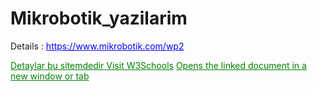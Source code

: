 # Mikrobotik_yazilarim

Details : https://www.mikrobotik.com/wp2
<html>
<head>
  <style>
a{ color : blue }
a[target=_blank]{ color : green}
</style>
</head>
<body>
<a target="_blank" href="https://www.mikrobotik.com/wp2" target="_blank" title="Mikrobotik sitesi">Detaylar bu sitemdedir </a>
 <a target="_blank" href="https://www.w3schools.com" target="_blank">Visit W3Schools</a>
<a href="#" target="_blank">Opens the linked document in a new window or tab</a>
</body>
</html>
